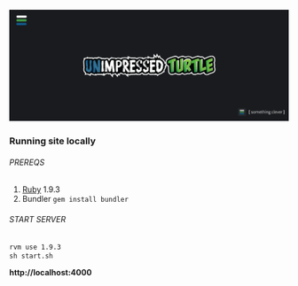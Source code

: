 ![Unimpressed Turtle](/assets/banner_readme.png)

### Running site locally

###### PREREQS
1. [Ruby](https://www.ruby-lang.org/en/downloads/) 1.9.3
2. Bundler <code>gem install bundler</code>

###### START SERVER
##### 
	rvm use 1.9.3
	sh start.sh

**http://localhost:4000**